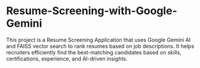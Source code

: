 # Resume-Screening-with-Google-Gemini
This project is a Resume Screening Application that uses Google Gemini AI and FAISS vector search to rank resumes based on job descriptions. It helps recruiters efficiently find the best-matching candidates based on skills, certifications, experience, and AI-driven insights.
